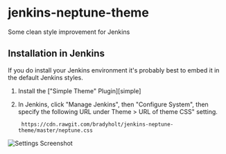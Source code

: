 # jenkins-neptune-theme

Some clean style improvement for Jenkins

## Installation in Jenkins

If you do install your Jenkins environment it's probably best to embed it in
the default Jenkins styles.

1. Install the ["Simple Theme" Plugin][simple]

3. In Jenkins, click "Manage Jenkins", then "Configure System", then specify
   the following URL under Theme > URL of theme CSS" setting.

        https://cdn.rawgit.com/bradyholt/jenkins-neptune-theme/master/neptune.css
		
![Settings Screenshot](https://raw.githubusercontent.com/bradyholt/jenkins-neptune-theme/master/doc/settings-page.png)
